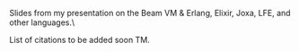 Slides from my presentation on the Beam VM & Erlang, Elixir, Joxa, LFE, and other languages.\

List of citations to be added soon TM.
